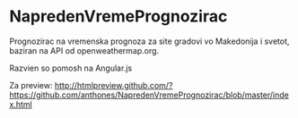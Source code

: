 # NapredenVremePrognozirac
Prognozirac na vremenska prognoza za site gradovi vo Makedonija i svetot, baziran na API od openweathermap.org. 

Razvien so pomosh na Angular.js

Za preview: http://htmlpreview.github.com/?https://github.com/anthones/NapredenVremePrognozirac/blob/master/index.html
